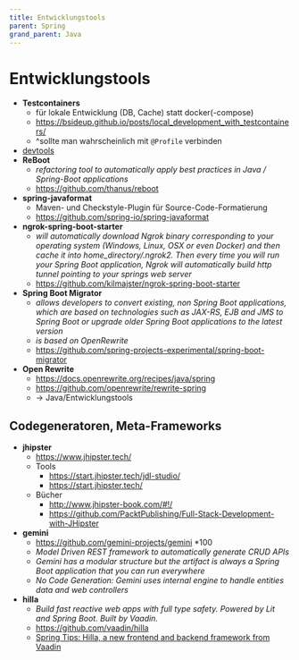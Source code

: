 ```yaml
---
title: Entwicklungstools
parent: Spring
grand_parent: Java
---
```


# Entwicklungstools
- **Testcontainers**
  - für lokale Entwicklung (DB, Cache) statt docker(-compose)
  - <https://bsideup.github.io/posts/local_development_with_testcontainers/>
  - ^sollte man wahrscheinlich mit `@Profile` verbinden
- [devtools](https://docs.spring.io/spring-boot/docs/current/reference/html/using-spring-boot.html#using-boot-devtools)
- **ReBoot**
  - *refactoring tool to automatically apply best practices in Java / Spring-Boot applications*
  - <https://github.com/thanus/reboot>
- **spring-javaformat**
  - Maven- und Checkstyle-Plugin für Source-Code-Formatierung
  - <https://github.com/spring-io/spring-javaformat>
- **ngrok-spring-boot-starter**
  - *will automatically download Ngrok binary corresponding to your operating system (Windows, Linux, OSX or even Docker) and then cache it into home_directory/.ngrok2. Then every time you will run your Spring Boot application, Ngrok will automatically build http tunnel pointing to your springs web server*
  - <https://github.com/kilmajster/ngrok-spring-boot-starter>
- **Spring Boot Migrator**
  - *allows developers to convert existing, non Spring Boot applications, which are based on technologies such as JAX-RS, EJB and JMS to Spring Boot or upgrade older Spring Boot applications to the latest version*
  - *is based on OpenRewrite*
  - <https://github.com/spring-projects-experimental/spring-boot-migrator>
- **Open Rewrite**
  - <https://docs.openrewrite.org/recipes/java/spring> 
  - <https://github.com/openrewrite/rewrite-spring>
  - -> Java/Entwicklungstools  


## Codegeneratoren, Meta-Frameworks
- **jhipster**
  - <https://www.jhipster.tech/>
  - Tools
    - <https://start.jhipster.tech/jdl-studio/>
    - <https://start.jhipster.tech/>
  - Bücher
    - <http://www.jhipster-book.com/#!/>
    - <https://github.com/PacktPublishing/Full-Stack-Development-with-JHipster>
- **gemini**
  - <https://github.com/gemini-projects/gemini> *100
  - *Model Driven REST framework to automatically generate CRUD APIs*
  - *Gemini has a modular structure but the artifact is always a Spring Boot application that you can run everywhere*
  - *No Code Generation: Gemini uses internal engine to handle entities data and web controllers*
- **hilla**
  - *Build fast reactive web apps with full type safety. Powered by Lit and Spring Boot. Built by Vaadin.*
  - <https://github.com/vaadin/hilla>
  - [Spring Tips: Hilla, a new frontend and backend framework from Vaadin](ttps://www.youtube.com/watch?v=ADLbkZnKjA0)

